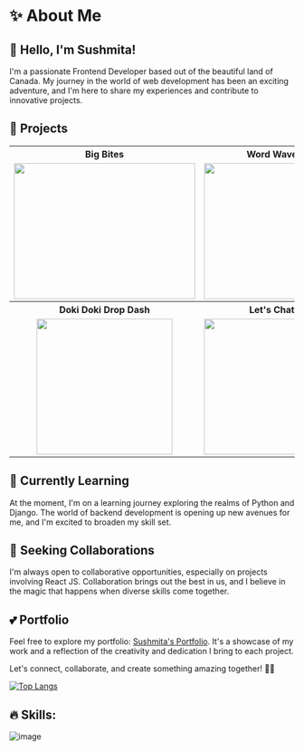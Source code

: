 # ✨ About Me

## 👋 Hello, I'm Sushmita!

I'm a passionate Frontend Developer based out of the beautiful land of Canada. My journey in the world of web development has been an exciting adventure, and I'm here to share my experiences and contribute to innovative projects.

## 👀 Projects



<table style="width:100%">
 <tr>
    <th>Big Bites</th>
    <th>Word Wave</th>
    <th>Bloom Atlas</th>
  </tr>
    <tr>
        <td valign="middle" align="center"><img src="https://media.tenor.com/0tkCPVxDt1kAAAAi/dudu.gif" width="320" height="240" /></td>
        <td valign="middle" align="center"><img src="https://github.com/Sushmita-Ghosh/Sushmita-Ghosh/assets/82622059/c9ad9927-c20c-4c91-95cc-d440490a2a6f" width="240" height="240" /></td>
        <td valign="middle" align="center"><img src="https://github.com/Sushmita-Ghosh/Sushmita-Ghosh/assets/82622059/c9ad9927-c20c-4c91-95cc-d440490a2a6f" width="240" height="240" /></td>
    </tr>
      <tr>
    <th>Doki Doki Drop Dash</th>
    <th>Let's Chat</th>
    <th>Audiophile</th>
  </tr>
        <tr>
        <td valign="middle" align="center"><img src="https://github.com/Sushmita-Ghosh/Sushmita-Ghosh/assets/82622059/c9ad9927-c20c-4c91-95cc-d440490a2a6f" width="240" height="240" /></td>
        <td valign="middle" align="center"><img src="https://github.com/Sushmita-Ghosh/Sushmita-Ghosh/assets/82622059/c9ad9927-c20c-4c91-95cc-d440490a2a6f" width="240" height="240" /></td>
        <td valign="middle" align="center"><img src="https://github.com/Sushmita-Ghosh/Sushmita-Ghosh/assets/82622059/c9ad9927-c20c-4c91-95cc-d440490a2a6f" width="240" height="240" /></td>
    </tr>
</table>


## 🌱 Currently Learning

At the moment, I'm on a learning journey exploring the realms of Python and Django. The world of backend development is opening up new avenues for me, and I'm excited to broaden my skill set.

## 💞 Seeking Collaborations

I'm always open to collaborative opportunities, especially on projects involving React JS. Collaboration brings out the best in us, and I believe in the magic that happens when diverse skills come together.

## 💕 Portfolio

Feel free to explore my portfolio: [Sushmita's Portfolio](https://sushmita-portfolio.vercel.app/). It's a showcase of my work and a reflection of the creativity and dedication I bring to each project.

Let's connect, collaborate, and create something amazing together! 🚀✨


<!---
Sushmita-Ghosh/Sushmita-Ghosh is a ✨ special ✨ repository because its `README.md` (this file) appears on your GitHub profile.
You can click the Preview link to take a look at your changes.
--->
<!--- [![GitHub Streak](https://streak-stats.demolab.com/?user=Sushmita-Ghosh&theme=dark)](https://git.io/streak-stats) -->
<!---
[![GitHub Streak](https://streak-stats.demolab.com/?user=Sushmita-Ghosh)](https://git.io/streak-stats)
--->
<!---
 ![Sushmita's GitHub stats](https://github-readme-stats.vercel.app/api?username=Sushmita-Ghosh&show_icons=true&theme=transparent)
--->
 [![Top Langs](https://github-readme-stats.vercel.app/api/top-langs/?username=Sushmita-Ghosh)](https://github.com/Sushmita-Ghosh/github-readme-stats) 

## 🔥 Skills:
![image](https://github.com/Sushmita-Ghosh/Sushmita-Ghosh/assets/82622059/a1c8674a-d822-4aaa-b54b-635f126ef3e3)


